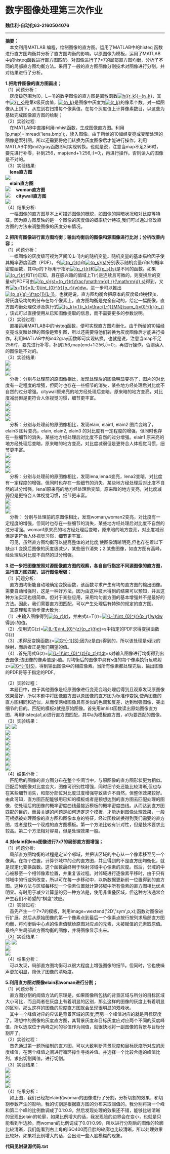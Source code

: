 # 数字图像处理第三次作业 
**魏佳利-自动化63-2160504076** 
***  
**摘要：**  
  &emsp;本文利用MATLAB 编程，绘制图像的直方图。运用了MATLAB中的histeq
函数进行直方图均衡并分析了直方图均衡的影响。以原图像为模板，运用了MATLAB中的histeq函数进行直方图匹配。对图像进行了7*7的局部直方图均衡，分析了不同的局部直方图均衡方法。采用了一般的直方图图像分割技术对图像进行分割，并对结果进行了分析。

**1.把附件图像的直方图画出；**  
 （1）问题分析：  
&emsp;灰度级范围为[0，L－1]的数字图像的直方图是离散函数<a href="https://www.codecogs.com/eqnedit.php?latex=h({r_k})={n_k}" target="_blank"><img src="https://latex.codecogs.com/gif.latex?h({r_k})={n_k}" title="h({r_k})={n_k}" /></a>，其中<a href="https://www.codecogs.com/eqnedit.php?latex={r_k}" target="_blank"><img src="https://latex.codecogs.com/gif.latex?{r_k}" title="{r_k}" /></a>是第k级灰度值，<a href="https://www.codecogs.com/eqnedit.php?latex={n_k}" target="_blank"><img src="https://latex.codecogs.com/gif.latex?{n_k}" title="{n_k}" /></a>是图像中灰度为<a href="https://www.codecogs.com/eqnedit.php?latex={r_k}" target="_blank"><img src="https://latex.codecogs.com/gif.latex?{r_k}" title="{r_k}" /></a>的像素个数。对一幅图像从上到下，从左到右扫描每个像素值，在每个灰度值上计算像素数目，以这些为基础完成图像直方图的绘制；   
  （2）实验过程:  
&emsp;在MATLAB中直接利用imhist函数，生成图像直方图。利用[p,map]=imread('lena.bmp');，读入图像。由于所给的10幅经变亮或变暗处理的图像是索引图，所以还需要将他们转换为灰度图像后才能进行操作。利用MATLAB中的ind2gray函数即可实现转换。也就是说，注意当map不足256时，要先进行补零，补到256，map(end+1:256,:)=0;，再进行操作。否则读入的图像是不对的。  
（3）实验结果:  
&emsp;**lena直方图**  
![](https://raw.githubusercontent.com/BLINKSK/hw3/master/lena.png)  
&emsp;**elain直方图**   
![](https://raw.githubusercontent.com/BLINKSK/hw3/master/elain.png) 
&emsp;**woman直方图**   
![](https://raw.githubusercontent.com/BLINKSK/hw3/master/woman.png) 
&emsp;**citywall直方图**   
![](https://raw.githubusercontent.com/BLINKSK/hw3/master/citywall.png)  
 （4）结果分析:  
 &emsp;一幅图像的直方图基本上可描述图像的概貌，如图像的阴暗状况和对比度等特征。因为直方图反映的是一个图像的灰度值的概率统计特征,我们可以通过修改直方图的方法来调整图像的灰度分布情况。
  
**2.把所有图像进行直方图均衡；输出均衡后的图像和源图像进行比对；分析改善内容；**   
（1）问题分析：  
 &emsp;一幅图像的灰度级可视为区间[0,L-1]内的随机变量。随机变量的基本描绘因子使其概率密度函数（PDF）。令<a href="https://www.codecogs.com/eqnedit.php?latex={p_r}(r)" target="_blank"><img src="https://latex.codecogs.com/gif.latex?{p_r}(r)" title="{p_r}(r)" /></a>和<a href="https://www.codecogs.com/eqnedit.php?latex={p_s}(s)" target="_blank"><img src="https://latex.codecogs.com/gif.latex?{p_s}(s)" title="{p_s}(s)" /></a>分别表示随机变量r和s的概率密度函数，其中p的下标用于指示<a href="https://www.codecogs.com/eqnedit.php?latex={p_r}(r)" target="_blank"><img src="https://latex.codecogs.com/gif.latex?{p_r}(r)" title="{p_r}(r)" /></a>和<a href="https://www.codecogs.com/eqnedit.php?latex={p_s}(s)" target="_blank"><img src="https://latex.codecogs.com/gif.latex?{p_s}(s)" title="{p_s}(s)" /></a>是不同的函数。如果<a href="https://www.codecogs.com/eqnedit.php?latex={p_r}(r)" target="_blank"><img src="https://latex.codecogs.com/gif.latex?{p_r}(r)" title="{p_r}(r)" /></a>和T(r)已知，且在感兴趣的值域上T(r)是连续且可微的，则变换后的变量s的PDF可由<a href="https://www.codecogs.com/eqnedit.php?latex={p_s}(s)={p_r}(r)\frac{\mathrm{d}&space;r}{\mathrm{d}&space;s}" target="_blank"><img src="https://latex.codecogs.com/gif.latex?{p_s}(s)={p_r}(r)\frac{\mathrm{d}&space;r}{\mathrm{d}&space;s}" title="{p_s}(s)={p_r}(r)\frac{\mathrm{d} r}{\mathrm{d} s}" /></a>得到，又有<a href="https://www.codecogs.com/eqnedit.php?latex=s=T(r)=(L-1)\int_{0}^{r}{p_r}(w)dw" target="_blank"><img src="https://latex.codecogs.com/gif.latex?s=T(r)=(L-1)\int_{0}^{r}{p_r}(w)dw" title="s=T(r)=(L-1)\int_{0}^{r}{p_r}(w)dw" /></a>。进一步可以推出<a href="https://www.codecogs.com/eqnedit.php?latex={p_s}(s)=\frac{1}{L-1}" target="_blank"><img src="https://latex.codecogs.com/gif.latex?{p_s}(s)=\frac{1}{L-1}" title="{p_s}(s)=\frac{1}{L-1}" /></a>。也就是说，直方图均衡会把原本的灰度级r映射到s，将灰度级均匀的分布在每个像素上。直方图均衡是完全自动的，给定一幅图像，直方图均衡处理仅涉及执行式<a href="https://www.codecogs.com/eqnedit.php?latex={s_k}=T(r_k)=\frac{L-1}{MN}\sum_{j=0}^{k}{n_j}" target="_blank"><img src="https://latex.codecogs.com/gif.latex?{s_k}=T(r_k)=\frac{L-1}{MN}\sum_{j=0}^{k}{n_j}" title="{s_k}=T(r_k)=\frac{L-1}{MN}\sum_{j=0}^{k}{n_j}" /></a>，该式可以直接使用从已知图像提取的信息，而不需要更多的参数说明。  
（2）实验过程:  
&emsp;直接运用MATLAB中的histeq函数，便可实现直方图均衡化。由于所给的10幅经变亮或变暗处理的图像是索引图，所以还需要将他们转换为灰度图像后才能进行操作。利用MATLAB中的ind2gray函数即可实现转换。也就是说，注意当map不足256时，要先进行补零，补到256,map(end+1:256,:)=0;，再进行操作。否则读入的图像是不对的。  
（3）实验结果:  
![](https://raw.githubusercontent.com/BLINKSK/hw3/master/citywall2.png)  
![](https://raw.githubusercontent.com/BLINKSK/hw3/master/citywall12.png)  
![](https://raw.githubusercontent.com/BLINKSK/hw3/master/citywall22.png)        
&emsp;分析：分别与处理前的原图像相比，发现处理后的图像明显变亮了，图片的对比度有一定程度的增强，但同时也存在一些细节的消失，某些地方经处理后对比度不自然的过分增强。citywall原来亮的地方经处理后变暗，原来暗的地方变亮，对比度减弱但是更符合人体视觉习惯，细节更丰富。  
![](https://raw.githubusercontent.com/BLINKSK/hw3/master/elain2.png)  
![](https://raw.githubusercontent.com/BLINKSK/hw3/master/elain12.png)  
![](https://raw.githubusercontent.com/BLINKSK/hw3/master/elain22.png)  
![](https://raw.githubusercontent.com/BLINKSK/hw3/master/elain32.png)   
&emsp;分析：分别与处理前的原图像相比，发现elain, elain1, elain2 图片变暗了，elain3 图片变亮，elain, elain2, elain3 的对比度有一定程度的增强，但同时也存在一些细节的消失，某些地方经处理后对比度不自然的过分增强。elain1 原来亮的地方经处理后变暗，原来暗的地方变亮，对比度减弱但是更符合人体视觉习惯，细节更丰富。  
![](https://raw.githubusercontent.com/BLINKSK/hw3/master/lena2.png)  
![](https://raw.githubusercontent.com/BLINKSK/hw3/master/lena12.png)  
![](https://raw.githubusercontent.com/BLINKSK/hw3/master/lena22.png)  
![](https://raw.githubusercontent.com/BLINKSK/hw3/master/lena42.png)  
&emsp;分析：分别与处理前的原图像相比，发现lena,lena4变亮，lena2变暗，对比度有一定程度的增强，但同时也存在一些细节的消失，某些地方经处理后对比度不自然的过分增强。lena1原来亮的地方经处理后变暗，原来暗的地方变亮，对比度减弱但是更符合人体视觉习惯，细节更丰富。  
![](https://raw.githubusercontent.com/BLINKSK/hw3/master/woman2.png)  
![](https://raw.githubusercontent.com/BLINKSK/hw3/master/woman12.png)  
![](https://raw.githubusercontent.com/BLINKSK/hw3/master/woman22.png)    
&emsp;分析： 分别与处理前的原图像相比，发现woman,woman2变亮，对比度有一定程度的增强，但同时也存在一些细节的消失，某些地方经处理后对比度不自然的过分增强。woman1原来亮的地方经处理后变暗，原来暗的地方变亮，对比度减弱但是更符合人体视觉习惯，细节更丰富。  
&emsp;可见，虽然直方图均衡可以提高整体的对比度,使图像清晰明亮,但也存在着以下缺点:1.变换后图像的灰度级减少，某些细节消失；2.某些图像，如直方图有高峰，经处理后对比度不自然的过分增强。 

**3.进一步把图像按照对源图像直方图的观察，各自自行指定不同源图像的直方图，进行直方图匹配，进行图像增强；**  
 （1）问题分析:  
&emsp;直方图均衡能自动地确定变换函数，该函数寻求产生有均匀直方图的输出图像。需要自动增强时，这是一种好方法，因为由这种技术得到的结果可以预知，并且这种方法实现也很简单。但对于某些应用，采用均匀直方图的基本增强并不是最好的方法。因此，我们需要直方图匹配，可以产生处理后有特殊的规定的直方图。  
&emsp;其原理和实验步骤大致为:  
（1）.由输入图像得到<a href="https://www.codecogs.com/eqnedit.php?latex={p_r}(r)" target="_blank"><img src="https://latex.codecogs.com/gif.latex?{p_r}(r)" title="{p_r}(r)" /></a>，并由式s=T(r)=<a href="https://www.codecogs.com/eqnedit.php?latex=(L-1)\int_{0}^{r}{p_r}(w)dw" target="_blank"><img src="https://latex.codecogs.com/gif.latex?(L-1)\int_{0}^{r}{p_r}(w)dw" title="(L-1)\int_{0}^{r}{p_r}(w)dw" /></a>得到s的值。  
（2）.使用式G(z)=<a href="https://www.codecogs.com/eqnedit.php?latex=(L-1)\int_{0}^{z}{p_z}(t)dt" target="_blank"><img src="https://latex.codecogs.com/gif.latex?(L-1)\int_{0}^{z}{p_z}(t)dt" title="(L-1)\int_{0}^{z}{p_z}(t)dt" /></a>=s中指定的PDF求得变换函数G(z)  
（3）.求得反变换函数z=<a href="https://www.codecogs.com/eqnedit.php?latex=G^{-1}(S)" target="_blank"><img src="https://latex.codecogs.com/gif.latex?G^{-1}(S)" title="G^{-1}(S)" /></a>;因为z是由s得到的，所以该处理是s到z的映射，而后者正是我们期望的值。  
（4）.首先用式G(z)=<a href="https://www.codecogs.com/eqnedit.php?latex=(L-1)\int_{0}^{z}{p_z}(t)dt" target="_blank"><img src="https://latex.codecogs.com/gif.latex?(L-1)\int_{0}^{z}{p_z}(t)dt" title="(L-1)\int_{0}^{z}{p_z}(t)dt" /></a>=s对输入图像进行均衡得到出去图像;该图像的像素值是s值。对均衡后的图像中具有s值的每个像素执行反映射z=<a href="https://www.codecogs.com/eqnedit.php?latex=G^{-1}(S)" target="_blank"><img src="https://latex.codecogs.com/gif.latex?G^{-1}(S)" title="G^{-1}(S)" /></a>，得到输出图像中的相应像素。当所有像素都处理完后，输出图像的PDF将等于指定的PDF。  

（2）实验过程：  
&emsp;本题目中，由于其他图像是经原图像进行变亮变暗处理后得到且观察发现原图像效果最好，所以本题中将图像直方图以原图像的直方图为标准作变换,使两图像的直方图相同和近似，从而使两幅图像具有类似的色调和反差，达到增强图像，突出细节的目的。匹配的模板z就是原始图像。首先用imhist函数读出原始图像直方图，再用histeq(a1,a)进行直方图匹配，其中a为模板直方图，a1为要匹配的图像。  
（3）实验结果：  
![](https://raw.githubusercontent.com/BLINKSK/hw3/master/citywall13.png) 
![](https://raw.githubusercontent.com/BLINKSK/hw3/master/citywall23.png)  
![](https://raw.githubusercontent.com/BLINKSK/hw3/master/elain13.png)  
![](https://raw.githubusercontent.com/BLINKSK/hw3/master/elain23.png)  
![](https://raw.githubusercontent.com/BLINKSK/hw3/master/elain33.png)  
![](https://raw.githubusercontent.com/BLINKSK/hw3/master/lena13.png)  
![](https://raw.githubusercontent.com/BLINKSK/hw3/master/lena23.png)  
![](https://raw.githubusercontent.com/BLINKSK/hw3/master/lena43.png)  
![](https://raw.githubusercontent.com/BLINKSK/hw3/master/woman13.png)  
![](https://raw.githubusercontent.com/BLINKSK/hw3/master/woman23.png)  
（4）结果分析：  
&emsp;匹配后的图像的直方图分布在整个空间当中，与原图像的直方图形状更为相似。匹配后的图像对比度变大，图像可识别性增强，同时细节处还能比较清晰,但也存在某些细节消失，和部分部位对比度过度增强导致些许不自然，但整体效果较好。由此可知，直方图匹配能够用已知的模板或者是预想达到的直方图去匹配处理的图像，使处理后的图像的概率密度曲线最接近模板的概率密度曲线。从而达到直方图匹配的目的，而最关键的问题是如何选定这个模板，才能达到图像处理效果，一般可根据被处理图像的直方图和图像本身的特征，经过函数转换得到我们需要的直方图，或者是找一个现成的直方图模板。第一个方法比较有针对性，但是技术要求比较高。第二个方法相对容易，但是处理效果一般。  

**4.对elain和lena图像进行7x7的局部直方图增强；**   
（1）问题分析:  
&emsp;局部直方图均衡的过程是定义个邻域，并把该区域的中心从一个像素移至另一个像素。在每个位置，计算邻域中的点的直方图，并且得到的不是直方图均衡化，就是规定化变换函数。这个函数最终用于映射邻域中心像素的灰度。然后，邻域的中心被移至一个相邻像素位置，并重复该过程。对邻域进行逐像素平移时，由于只有邻域中的行或列改变，所以可在每一步移动中，以新数据更新前一位置得到的直方图。这种方法与区域每移动一个像素位置就计算邻域中所有像素的直方图相比优点明显。有时用于减少计算量的另一种方法是，使用非重叠区域，但这种方法通常会产生我们不希望的“棋盘”效应。  
（2）实验过程:  
&emsp;首先产生一个7×7的模板，利用image=wextend('2D','sym',p,x);函数对图像进行扩展。然后从原始图像的第一个像素点到最后一个像素点按行按列求局部直方图均衡，将均衡后中心点的像素值赋给原图对应点的元素，未被赋值的元素取原值。最终产生局部直方图均衡的图像，并将图像显示出来。  
（3）实验结果：  
![](https://raw.githubusercontent.com/BLINKSK/hw3/master/elain4.png)
![](https://raw.githubusercontent.com/BLINKSK/hw3/master/elain44.png)  
![](https://raw.githubusercontent.com/BLINKSK/hw3/master/lena4.png)  
![](https://raw.githubusercontent.com/BLINKSK/hw3/master/lena44.png)  
（4）结果分析：  
&emsp;可以发现，局部直方图均衡可以很大程度上增强图像的细节。但同时，它也使噪声更加明显，降低了图像的清晰度。  

**5.利用直方图对图像elain和woman进行分割；**  
 （1）问题分析：  
&emsp;直方图分割的阈值方法的原理是，如果图像所包括的背景区域与所分的目标区域大小可比，而且两者在灰度上有着明显的区别，那么这样的图像的灰度上有着明显的区别，那么这样的图像的灰度直方图就会呈现很明显的双峰状。  
&emsp;其中一个峰值对应的应该是背景区域的灰度;而另一个峰值对应的就是目标灰度了。理想中的图像的灰度直方图，其背景灰度和目标灰度应对应两个不同的灰度峰值，所以选取位于两峰之间的谷值作为阈值，就很快地将一副图像的背景与目标分割开了。  
（2）实验过程：  
&emsp;首先通过第一题所绘制的直方图，可以大致判断背景灰度和目标灰度所对应的灰度峰值，在两个峰值之间进行循环操作寻找谷值。并选择一个比较合适的峰值比列，求出切割阈值，进行切割。  
（3）实验结果：  
![](https://raw.githubusercontent.com/BLINKSK/hw3/master/elain5.png)  
![](https://raw.githubusercontent.com/BLINKSK/hw3/master/elain55.png)  
![](https://raw.githubusercontent.com/BLINKSK/hw3/master/woman5.png)  
![](https://raw.githubusercontent.com/BLINKSK/hw3/master/woman55.png)  
（4）结果分析：   
&emsp;如上图，我们已经把elain和woman的图像进行了分割，分析切割的效果，和切割参数产生的影响，我的切割是根据直方图的分布来取阈值的。我分别将第一个峰和第二个峰的比例数调成了0.1:0.9，然后发现处理的效果还不错，能够比较清晰的呈现出elain的轮廓，如果比例增大的话，我发现脸的边界会在变小，也就是只能看到半边脸。而woman的比例调成了0.01:0.99，所以进行分割后的图像的轮廓比较清晰，我们能看到右上角的ISO400而且脸的轮廓也比较清晰，所以处理效果比较好。如果将比例增大的话，会出现一些人脸模糊的现象。  

**代码见附录源代码.txt** 



  
